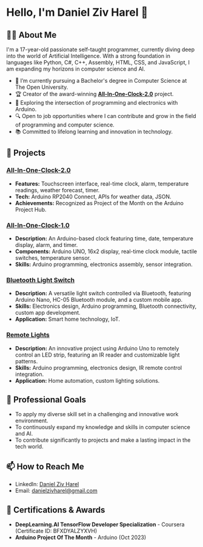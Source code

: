 # Hello, I'm Daniel Ziv Harel 👋

## 👨‍💻 About Me

I'm a 17-year-old passionate self-taught programmer, currently diving deep into the world of Artificial Intelligence. With a strong foundation in languages like Python, C#, C++, Assembly, HTML, CSS, and JavaScript, I am expanding my horizons in computer science and AI.

- 🌱 I’m currently pursuing a Bachelor's degree in Computer Science at The Open University.
- 🏆 Creator of the award-winning **[All-In-One-Clock-2.0](https://github.com/dzh121/All-In-One-Clock-2.0)** project.
- 🤖 Exploring the intersection of programming and electronics with Arduino.
- 🔍 Open to job opportunities where I can contribute and grow in the field of programming and computer science.
- 📚 Committed to lifelong learning and innovation in technology.

## 🚀 Projects

### [All-In-One-Clock-2.0](https://github.com/dzh121/All-In-One-Clock-2.0)
- **Features:** Touchscreen interface, real-time clock, alarm, temperature readings, weather forecast, timer.
- **Tech:** Arduino RP2040 Connect, APIs for weather data, JSON.
- **Achievements:** Recognized as Project of the Month on the Arduino Project Hub.
  
### [All-In-One-Clock-1.0](https://github.com/dzh121/All-In-One-Clock-1.0)
- **Description:** An Arduino-based clock featuring time, date, temperature display, alarm, and timer.
- **Components:** Arduino UNO, 16x2 display, real-time clock module, tactile switches, temperature sensor.
- **Skills:** Arduino programming, electronics assembly, sensor integration.

### [Bluetooth Light Switch](https://github.com/dzh121/Bluetooth-Light-Switch)
- **Description:** A versatile light switch controlled via Bluetooth, featuring Arduino Nano, HC-05 Bluetooth module, and a custom mobile app.
- **Skills:** Electronics design, Arduino programming, Bluetooth connectivity, custom app development.
- **Application:** Smart home technology, IoT.

### [Remote Lights](https://github.com/dzh121/Remote-lights)
- **Description:** An innovative project using Arduino Uno to remotely control an LED strip, featuring an IR reader and customizable light patterns.
- **Skills:** Arduino programming, electronics design, IR remote control integration.
- **Application:** Home automation, custom lighting solutions.

## 💼 Professional Goals

- To apply my diverse skill set in a challenging and innovative work environment.
- To continuously expand my knowledge and skills in computer science and AI.
- To contribute significantly to projects and make a lasting impact in the tech world.

## 📫 How to Reach Me

- LinkedIn: [Daniel Ziv Harel](https://www.linkedin.com/in/daniel-ziv-harel-3aa300249/)
- Email: [danielzivharel@gmail.com](mailto:danielzivharel@gmail.com)

## 📜 Certifications & Awards

- **DeepLearning.AI TensorFlow Developer Specialization** - Coursera (Certificate ID: BFXDYALZYXVH)
- **Arduino Project Of The Month** - Arduino (Oct 2023)
